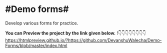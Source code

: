 #Demo forms#
============


Develop various forms for practice.


**You can Preview the project by the link given below.**
!:point_down::point_down::point_down::point_down::point_down::point_down::point_down::point_down:
https://htmlpreview.github.io/?https://github.com/DevanshuWalecha/Demo-Forms/blob/master/index.html